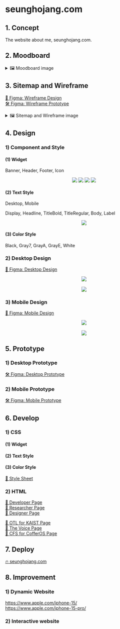 # seunghojang.com

## 1. Concept

The website about me, seunghojang.com.

## 2. Moodboard

<details>
<summary>🖼️ Moodboard image</summary>

![](/Midterm/ReadmeAssets/Moodboard/Moodboard.png)

</details>

## 3. Sitemap and Wireframe

<a href="https://www.figma.com/file/b9tdhg9q64ka04KFMAMQ7J/DM-UY-2193-Intro-to-Web-Development?type=design&node-id=0%3A1&mode=design&t=dOhSwSeQTsSUq9ue-1">🎨 Figma: Wireframe Design</a><br>
<a href="https://www.figma.com/proto/b9tdhg9q64ka04KFMAMQ7J/DM-UY-2193-Intro-to-Web-Development?page-id=0%3A1&type=design&node-id=13-31&viewport=158%2C-651%2C0.18&t=G81eDzx9lISq16DH-1&scaling=scale-down&starting-point-node-id=13%3A31&show-proto-sidebar=1&mode=design">🛠️ Figma: Wireframe Prototype</a><br>

<details>
<summary>🖼️ Sitemap and Wireframe image</summary>

![](/Midterm/ReadmeAssets/Sitemap%20and%20Wireframe/Sitemap.png)

![](/Midterm/ReadmeAssets/Sitemap%20and%20Wireframe/Work%20Wireframe%201.png)
![](/Midterm/ReadmeAssets/Sitemap%20and%20Wireframe/Work%20Wireframe%202.png)
![](/Midterm/ReadmeAssets/Sitemap%20and%20Wireframe/Work%20Wireframe%203.png)
![](/Midterm/ReadmeAssets/Sitemap%20and%20Wireframe/Work%20Wireframe%204.png)

</details>

## 4. Design

### 1) Component and Style

#### (1) Widget

Banner, Header, Footer, Icon

<div align="center">
    <img src="/Midterm/ReadmeAssets/Design/WorkBanner.png">
    <img src="/Midterm/ReadmeAssets/Design/Header.png">
    <img src="/Midterm/ReadmeAssets/Design/Footer.png">
    <img src="/Midterm/ReadmeAssets/Design/Logo.png">
</div>

#### (2) Text Style

Desktop, Mobile

Display, Headline, TitleBold, TitleRegular, Body, Label

<div align="center">
    <img src="/Midterm/ReadmeAssets/Design/TextStyle.png">
</div>

#### (3) Color Style

Black, Gray7, GrayA, GrayE, White

### 2) Desktop Design

<a href="https://www.figma.com/file/b9tdhg9q64ka04KFMAMQ7J/DM-UY-2193-Intro-to-Web-Development?type=design&node-id=28%3A2&mode=design&t=hnl1e84whSAphNEs-1">🎨 Figma: Desktop Design</a>

<div align="center">
    <img src="/Midterm/ReadmeAssets/Design/Desktop1.png">
</div>

<br>

<div align="center">
    <img src="/Midterm/ReadmeAssets/Design/Desktop2.png">
</div>

### 3) Mobile Design

<a href="https://www.figma.com/file/b9tdhg9q64ka04KFMAMQ7J/DM-UY-2193-Intro-to-Web-Development?type=design&node-id=28%3A2&mode=design&t=hnl1e84whSAphNEs-1">🎨 Figma: Mobile Design</a>

<div align="center">
    <img src="/Midterm/ReadmeAssets/Design/Mobile1.png">
</div>

<br>

<div align="center">
    <img src="/Midterm/ReadmeAssets/Design/Mobile2.png">
</div>

## 5. Prototype

### 1) Desktop Prototype

<a href="https://www.figma.com/proto/b9tdhg9q64ka04KFMAMQ7J/DM-UY-2193-Intro-to-Web-Development?page-id=28%3A2&type=design&node-id=81-470&viewport=45%2C299%2C0.13&t=HRWC7Uh2wpJvhZ68-1&scaling=contain&starting-point-node-id=81%3A470&show-proto-sidebar=1&mode=design">🛠️ Figma: Desktop Prototype</a>

### 2) Mobile Prototype

<a href="https://www.figma.com/proto/b9tdhg9q64ka04KFMAMQ7J/DM-UY-2193-Intro-to-Web-Development?page-id=28%3A2&type=design&node-id=81-1248&viewport=45%2C299%2C0.13&t=HRWC7Uh2wpJvhZ68-1&scaling=contain&starting-point-node-id=81%3A1248&show-proto-sidebar=1&mode=design">🛠️ Figma: Mobile Prototype</a>

## 6. Develop

### 1) CSS

#### (1) Widget

#### (2) Text Style

#### (3) Color Style

<a href="public/style.css" target="_blank">📄 Style Sheet</a><br>

### 2) HTML

<a href="public/index.html" target="_blank">📄 Developer Page</a><br>
<a href="public/researcher.html" target="_blank">📄 Researcher Page</a><br>
<a href="public/designer.html" target="_blank">📄 Designer Page</a><br>

<a href="public/OTLforKAIST.html" target="_blank">📃 OTL for KAIST Page</a><br>
<a href="public/TheVoice.html" target="_blank">📃 The Voice Page</a><br>
<a href="public/CFS.html" target="_blank">📃 CFS for CofferOS Page</a><br>

## 7. Deploy

<a href="https://seunghojang.web.app/">🔥 seunghojang.com</a>

## 8. Improvement

### 1) Dynamic Website

https://www.apple.com/iphone-15/  
https://www.apple.com/iphone-15-pro/

### 2) Interactive website
